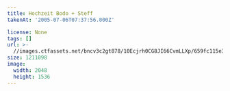 ```yaml
---
title: Hochzeit Bodo + Steff
takenAt: '2005-07-06T07:37:56.000Z'

license: None
tags: []
url: >-
  //images.ctfassets.net/bncv3c2gt878/10Ecjrh0CG8JI66CvmLLXp/659fc115e31935beccf1438534f0cd51/hochzeit-bodo--steff_4560373018_o
size: 1211098
image:
  width: 2048
  height: 1536
---
```

